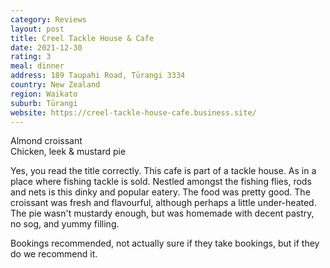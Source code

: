 ```yaml
---
category: Reviews
layout: post
title: Creel Tackle House & Cafe
date: 2021-12-30
rating: 3
meal: dinner
address: 189 Taupahi Road, Tūrangi 3334
country: New Zealand
region: Waikato
suburb: Tūrangi
website: https://creel-tackle-house-cafe.business.site/
---
```

Almond croissant  
Chicken, leek & mustard pie  

Yes, you read the title correctly. This cafe is part of a tackle house. As in a place where fishing tackle is sold. Nestled amongst the fishing flies, rods and nets is this dinky and popular eatery. The food was pretty good. The croissant was fresh and flavourful, although perhaps a little under-heated. The pie wasn't mustardy enough, but was homemade with decent pastry, no sog, and yummy filling. 

Bookings recommended, not actually sure if they take bookings, but if they do we recommend it. 
